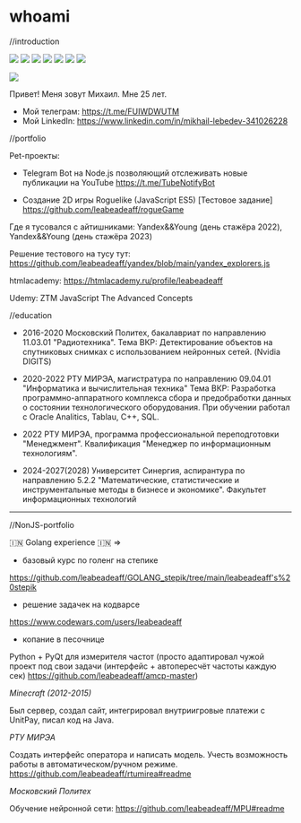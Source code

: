 # whoami

//introduction

![](https://img.shields.io/badge/Code-JavaScript-informational?style=flat&logo=javascript&logoColor=white&color=F7DF1E) ![](https://img.shields.io/badge/Code-HTML-informational?style=flat&logo=html&logoColor=white&color=E34F26) ![](https://img.shields.io/badge/Code-CSS-informational?style=flat&logo=CSS&logoColor=white&color=1572B6) ![](https://img.shields.io/badge/Tool-WebStorm-informational?style=flat&logo=WebStorm&logoColor=white&color=1572B6) ![](https://img.shields.io/badge/Tool-VirtualStudioCode-informational?style=flat&logo=VSCode&logoColor=white&color=1572B6) ![](https://img.shields.io/badge/Code-GoLang-informational?style=flat&logo=golang&logoColor=white&color=F7DF1E) ![](https://img.shields.io/badge/Code-sql-informational?style=flat&logo=golang&logoColor=white&color=F7DF1E)

<img src="https://www.codewars.com/users/leabeadeaff/badges/large">


Привет! Меня зовут Михаил. Мне 25 лет. 
- Мой телеграм: https://t.me/FUIWDWUTM
- Мой LinkedIn: https://www.linkedin.com/in/mikhail-lebedev-341026228

//portfolio 

Pet-проекты:
- Telegram Bot на Node.js позволяющий отслеживать новые публикации на YouTube https://t.me/TubeNotifyBot

- Создание 2D игры Roguelike (JavaScript ES5) [Тестовое задание]
https://github.com/leabeadeaff/rogueGame


Где я тусовался с айтишниками:
Yandex&&Young (день стажёра 2022), 
Yandex&&Young (день стажёра 2023)

Решение тестового на тусу тут: https://github.com/leabeadeaff/yandex/blob/main/yandex_explorers.js


htmlacademy: https://htmlacademy.ru/profile/leabeadeaff

Udemy: ZTM JavaScript The Advanced Concepts




//education

- 2016-2020 Московский Политех, бакалавриат по направлению 11.03.01 "Радиотехника".
Тема ВКР: Детектирование объектов на спутниковых снимках с использованием нейронных сетей. (Nvidia DIGITS)
- 2020-2022 РТУ МИРЭА, магистратура по направлению 09.04.01 "Информатика и вычислительная техника"
Тема ВКР: Разработка программно-аппаратного комплекса сбора и предобработки данных о состоянии технологического оборудования.
При обучении работал с Oracle Analitics, Tablau, C++, SQL. 

- 2022 РТУ МИРЭА, программа профессиональной переподготовки "Менеджмент". Квалификация "Менеджер по информационным технологиям".

- 2024-2027(2028) Университет Синергия, аспирантура по направлению 5.2.2 "Математические, статистические и инструментальные методы в бизнесе и экономике". Факультет информационных технологий 
_ _ _ _ _ _ _ _ _ _ _ _ _ _ _ _ _ _ _ _ _ _ _ _ _


//NonJS-portfolio

🇮🇳 Golang experience 🇮🇳 =>

- базовый курс по голенг на степике

https://github.com/leabeadeaff/GOLANG_stepik/tree/main/leabeadeaff's%20stepik

- решение задачек на кодварсе

https://www.codewars.com/users/leabeadeaff

- копание в песочнице

Python + PyQt для измерителя частот (просто адаптировал чужой проект под свои задачи (интерфейс + автопересчёт частоты каждую сек) https://github.com/leabeadeaff/amcp-master)

*Minecraft (2012-2015)*

Был сервер, создал сайт, интегрировал внутриигровые платежи с UnitPay, писал код на Java.


*РТУ МИРЭА*

Создать интерфейс оператора и написать модель. Учесть возможность работы в автоматическом/ручном режиме.
https://github.com/leabeadeaff/rtumirea#readme

*Московский Политех*

Обучение нейронной сети:
https://github.com/leabeadeaff/MPU#readme
